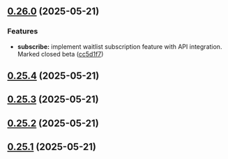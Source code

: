 ## [0.26.0](https://github.com/gdamalis/toulmin-lab/compare/v0.25.4...v0.26.0) (2025-05-21)


### Features

* **subscribe:** implement waitlist subscription feature with API integration. Marked closed beta ([cc5d1f7](https://github.com/gdamalis/toulmin-lab/commit/cc5d1f75820969053f30dd1efdb7bd0b0ba44886))

## [0.25.4](https://github.com/gdamalis/toulmin-lab/compare/v0.25.3...v0.25.4) (2025-05-21)

## [0.25.3](https://github.com/gdamalis/toulmin-lab/compare/v0.25.2...v0.25.3) (2025-05-21)

## [0.25.2](https://github.com/gdamalis/toulmin-lab/compare/v0.25.1...v0.25.2) (2025-05-21)

## [0.25.1](https://github.com/gdamalis/toulmin-lab/compare/v0.25.0...v0.25.1) (2025-05-21)

